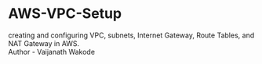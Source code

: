 # AWS-VPC-Setup
creating and configuring VPC, subnets, Internet Gateway, Route Tables, and NAT Gateway in AWS.
<br>
Author - Vaijanath Wakode

